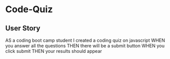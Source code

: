 # Code-Quiz

## User Story
AS a coding boot camp student
I created a coding quiz on javascript
WHEN you answer all the questions
THEN there will be a submit button
WHEN you click submit
THEN your results should appear